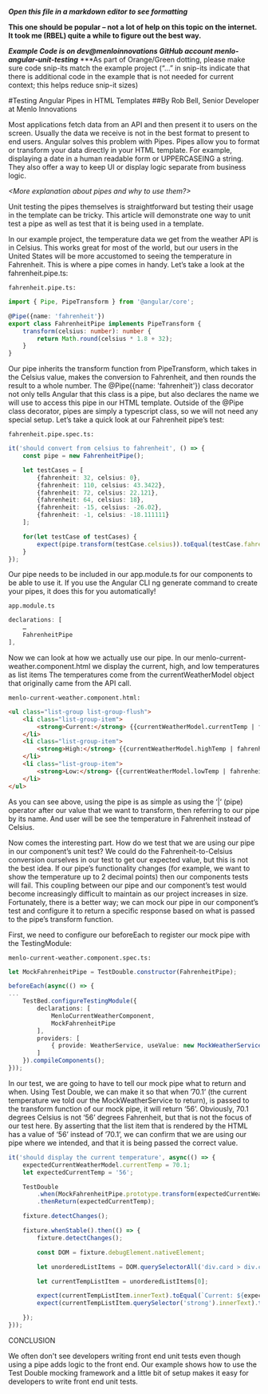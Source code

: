 ***Open this file in a markdown editor to see formatting***

**This one should be popular – not a lot of help on this topic on the internet. It took me (RBEL) quite a while to figure out the best way.**

***Example Code is on dev@menloinnovations GitHub account menlo-angular-unit-testing***
***As part of Orange/Green dotting, please make sure code snip-its match the example project (“...” in snip-its indicate that there is additional code in the example that is not needed for current context; this helps reduce snip-it sizes)

#Testing Angular Pipes in HTML Templates
##By Rob Bell, Senior Developer at Menlo Innovations

Most applications fetch data from an API and then present it to users on the screen. Usually the data we receive
is not in the best format to present to end users. Angular solves this problem with Pipes. Pipes allow you to format 
or transform your data directly in your HTML template. For example, displaying a date in a human readable form or UPPERCASEING a string.
They also offer a way to keep UI or display logic separate from business logic.

*<More explanation about pipes and why to use them?>*

Unit testing the pipes themselves is straightforward but testing their usage in the template can be tricky. 
This article will demonstrate one way to unit test a pipe as well as test that it is being used in a template.

In our example project, the temperature data we get from the weather API is in Celsius. This works great 
for most of the world, but our users in the United States will be more accustomed to seeing the temperature 
in Fahrenheit. This is where a pipe comes in handy. Let’s take a look at the fahrenheit.pipe.ts:

```fahrenheit.pipe.ts:```

```typescript
import { Pipe, PipeTransform } from '@angular/core';

@Pipe({name: 'fahrenheit'})
export class FahrenheitPipe implements PipeTransform {
    transform(celsius: number): number {
        return Math.round(celsius * 1.8 + 32);
    }
}
```

Our pipe inherits the transform function from PipeTransform, which takes in the Celsius value, makes the conversion to Fahrenheit, 
and then rounds the result to a whole number. The @Pipe({name: 'fahrenheit'}) class decorator not only tells 
Angular that this class is a pipe, but also declares the name we 
will use to access this pipe in our HTML template. Outside of the @Pipe class decorator, pipes are 
simply a typescript class, so we will not need any special setup. Let’s take a quick look at our 
Fahrenheit pipe’s test:

```fahrenheit.pipe.spec.ts:```

```typescript
it('should convert from celsius to fahrenheit', () => {
    const pipe = new FahrenheitPipe();

    let testCases = [
        {fahrenheit: 32, celsius: 0},
        {fahrenheit: 110, celsius: 43.3422},
        {fahrenheit: 72, celsius: 22.121},
        {fahrenheit: 64, celsius: 18},
        {fahrenheit: -15, celsius: -26.02},
        {fahrenheit: -1, celsius: -18.111111}
    ];

    for(let testCase of testCases) {
        expect(pipe.transform(testCase.celsius)).toEqual(testCase.fahrenheit);
    }
});
```

Our pipe needs to be included in our app.module.ts for our components to be able to use it.
If you use the Angular CLI ng generate command to create your pipes, it does this for you automatically!

```app.module.ts```

```typescript
declarations: [
    …
    FahrenheitPipe
],
```
Now we can look at how we actually use our pipe. In our menlo-current-weather.component.html we display the current, 
high, and low temperatures as list items The temperatures come from the currentWeatherModel object that originally came from 
the API call.

```menlo-current-weather.component.html:```
```html
<ul class="list-group list-group-flush">
    <li class="list-group-item">
        <strong>Current:</strong> {{currentWeatherModel.currentTemp | fahrenheit}}
    </li>
    <li class="list-group-item">
        <strong>High:</strong> {{currentWeatherModel.highTemp | fahrenheit}}
    </li>
    <li class="list-group-item">
        <strong>Low:</strong> {{currentWeatherModel.lowTemp | fahrenheit}}
    </li>
</ul>
```
As you can see above, using the pipe is as simple as using the ‘|‘ (pipe) operator after our value that we want to 
transform, then referring to our pipe by its name. And user will be see the temperature in Fahrenheit instead 
of Celsius.

Now comes the interesting part. How do we test that we are using our pipe in our component’s unit test? 
We could do the Fahrenheit-to-Celsius conversion ourselves in our test to get our expected value, but this is 
not the best idea. If our pipe’s functionality changes (for example, we want to show the temperature up to 2 
decimal points) then our components tests will fail. This coupling between our pipe and our component’s test 
would become increasingly difficult to maintain as our project increases in size. Fortunately, there is a better 
way; we can mock our pipe in our component’s test and configure it to return a specific response based on what is 
passed to the pipe’s transform function.

First, we need to configure our beforeEach to register our mock pipe with the TestingModule:

```menlo-current-weather.component.spec.ts:```
```typescript
let MockFahrenheitPipe = TestDouble.constructor(FahrenheitPipe);

beforeEach(async(() => {
...
    TestBed.configureTestingModule({
        declarations: [
            MenloCurrentWeatherComponent,
            MockFahrenheitPipe
        ],
        providers: [
            { provide: WeatherService, useValue: new MockWeatherService() }
        ]
    }).compileComponents();
}));
```

In our test, we are going to have to tell our mock pipe what to return and when. Using Test Double, we can make it 
so that when ’70.1’ (the current temperature we told our the MockWeatherService to return), is passed to the 
transform function of our mock pipe, it will return ‘56’. Obviously, 70.1 degrees Celsius is not ‘56’ degrees 
Fahrenheit, but that is not the focus of our test here. By asserting that the list item that is rendered by the 
HTML has a value of ‘56’ instead of ’70.1’, we can confirm that we are using our pipe where we intended, and that 
it is being passed the correct value.

```typescript
it('should display the current temperature', async(() => {
    expectedCurrentWeatherModel.currentTemp = 70.1;
    let expectedCurrentTemp = '56';

    TestDouble
        .when(MockFahrenheitPipe.prototype.transform(expectedCurrentWeatherModel.currentTemp))
        .thenReturn(expectedCurrentTemp);

    fixture.detectChanges();

    fixture.whenStable().then(() => {
        fixture.detectChanges();

        const DOM = fixture.debugElement.nativeElement;

        let unorderedListItems = DOM.querySelectorAll('div.card > div.card-body > ul.list-group.list-group-flush > li.list-group-item');

        let currentTempListItem = unorderedListItems[0];

        expect(currentTempListItem.innerText).toEqual(`Current: ${expectedCurrentTemp}`);
        expect(currentTempListItem.querySelector('strong').innerText).toEqual(`Current:`);

	});
}));
```


CONCLUSION 

We often don't see developers writing front end unit tests even though using a pipe adds logic to the front end. 
Our example shows how to use the Test Double mocking framework and a little bit of setup makes it easy for developers 
to write front end unit tests.

<!---
pipes are awesome! they allow clear separation of presentation from logic for inclusion in templates.

Pipes are a feature of Angular that allow you to format or transform your data directly in your HTML template. 
Sometimes our data is not always in the best format to present to end users.

Pipes offer a simple and convenient way to perform on-the-fly data transformations and keep UI logic separate 
from business logic but testing them can be tricky.

--->
